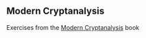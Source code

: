 Modern Cryptanalysis
---

Exercises from the [Modern Cryptanalysis](https://swenson.io/mc.html) book